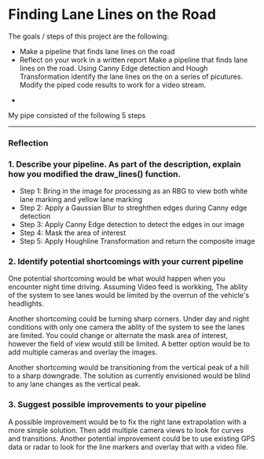 # **Finding Lane Lines on the Road**


The goals / steps of this project are the following:
* Make a pipeline that finds lane lines on the road
* Reflect on your work in a written report
Make a pipeline that finds lane lines on the road. Using Canny Edge detection and Hough Transformation identify the lane lines on the on a series of picutures.  Modify the piped code results to work for a video stream. <p>
*

My pipe consisted of the following 5 steps




[//]: # (Image References)

[image1]: ./examples/grayscale.jpg "Grayscale"

---

### Reflection

### 1. Describe your pipeline. As part of the description, explain how you modified the draw_lines() function.

* Step 1: Bring in the image for processing as an RBG to view both white lane marking and yellow lane marking
* Step 2: Apply a Gaussian Blur to streghthen edges during Canny edge detection
* Step 3: Apply Canny Edge detection to detect the edges in our image
* Step 4: Mask the area of interest
* Step 5: Apply Houghline Transformation and return the composite image


### 2. Identify potential shortcomings with your current pipeline


One potential shortcoming would be what would happen when you encounter night time driving. Assuming Video feed is workking, The ablity of the system to see lanes would be limited by the overrun of the vehicle's headlights.

Another shortcoming could be turning sharp corners. Under day and night conditions with only one camera the ablity of the system to see the lanes are limited. You could change or alternate the mask area of interest, however the field of view would still be limited. A better option would be to add multiple cameras and overlay the images.

Another shortcoming would be transitioning from the vertical peak of a hill to a sharp downgrade. The solution as currently envisioned would be blind to any lane changes as the vertical peak.




### 3. Suggest possible improvements to your pipeline

A possible improvement would be to fix the right lane extrapolation with a more simple solution. Then add multiple camera views to look for curves and transitions.
Another potential improvement could be to use existing GPS data or radar to look for the line markers and overlay that with a video file.
